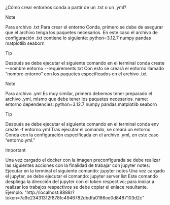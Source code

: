  ¿Cómo crear entornos conda a partir de un .txt o un .yml?
 
>[!Note]
>Para archivo .txt 
>Para crear el entorno Conda, primero se debe de asegurar que el archivo tenga los paquetes necesarios. En este caso el archivo de configuración .txt contiene lo siguiente:
>   python=3.12.7
>   numpy
>   pandas
>   matplotlib
>   seaborn

> [!Tip]
>Después se debe ejecutar el siguiente comando en el terminal
>   conda create –-nombre entorno --requirements.txt
>Con esto se creará el entorno llamado “nombre entorno” con los paquetes especificados en el archivo .txt

>[!Note]
>Para archivo .yml
>Es muy similar, primero debemos tener preparado el archivo .yml, mismo que debe tener los paquetes necesarios.
>name: entorno dependencies:
>   python=3.12.7
>   numpy
>   pandas
>   matplotlib
>   seaborn

> [!Tip] 
>Después se debe ejecutar el siguiente comando en el terminal
>   conda env create -f entorno.yml
>Tras ejecutar el comando, se creará un entorno Conda con la configuración especificada en el archivo .yml, en este caso “entorno.yml.”

> [!IMPORTANT]
> Una vez cargado el docker con la imagen preconfigurada se debe realizar las siguientes acciones con la finalidad de trabajar con jupyter notes: <br/>
> Ejecutar en la terminal el siguiente comando: jupyter notes
>Una vez cargado el jupyter, se debe ejecutar el comando: 
>jupyter server list
>Este comando despliega la dirección del jupyter con el token respectivo; para iniciar a realizar los trabajos respectivos se debe copiar el enlace resultante.
>Ejemplo: "http://localhost:8888/?token=7a9e23431312f878fc4946782dbdfa0186ee0d8487103d2c"